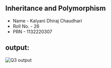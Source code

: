 
## Inheritance and Polymorphism
- Name - Kalyani Dhiraj Chaudhari
- Roll No. - 26
- PRN - 1132220307
##
## output:
![Q3 output](https://user-images.githubusercontent.com/114715784/203210360-4180a543-9de0-473c-99a3-848f532cd8c9.png)
